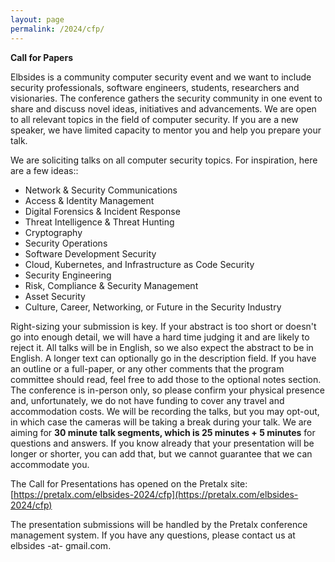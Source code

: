 ```yaml
---
layout: page
permalink: /2024/cfp/
---
```


**Call for Papers**

Elbsides is a community computer security event and we want to include security professionals, software engineers, students, researchers and visionaries. The conference gathers the security community in one event to share and discuss novel ideas, initiatives and advancements. We are open to all relevant topics in the field of computer security. If you are a new speaker, we have limited capacity to mentor you and help you prepare your talk.

We are soliciting talks on all computer security topics. For inspiration, here are a few ideas::

* Network & Security Communications
* Access & Identity Management
* Digital Forensics & Incident Response
* Threat Intelligence & Threat Hunting
* Cryptography
* Security Operations
* Software Development Security
* Cloud, Kubernetes, and Infrastructure as Code Security
* Security Engineering
* Risk, Compliance & Security Management
* Asset Security
* Culture, Career, Networking, or Future in the Security Industry

Right-sizing your submission is key. If your abstract is too short or doesn't go into enough detail, we will have a hard time judging it and are likely to reject it. All talks will be in English, so we also expect the abstract to be in English. A longer text can optionally go in the description field.  If you have an outline or a full-paper, or any other comments that the program committee should read, feel free to add those to the optional notes section. The conference is in-person only, so please confirm your physical presence and, unfortunately, we do not have funding to cover any travel and accommodation costs. We will be recording the talks, but you may opt-out, in which case the cameras will be taking a break during your talk. We are aiming for **30 minute talk segments, which is 25 minutes + 5 minutes** for questions and answers. If you know already that your presentation will be longer or shorter, you can add that, but we cannot guarantee that we can accommodate you.

The Call for Presentations has opened on the Pretalx site: [https://pretalx.com/elbsides-2024/cfp](https://pretalx.com/elbsides-2024/cfp)

The presentation submissions will be handled by the Pretalx conference management system. If you have any questions, please contact us at elbsides -at- gmail.com.
